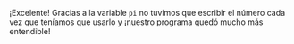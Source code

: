¡Excelente! Gracias a la variable `pi` no tuvimos que escribir el número cada vez que teníamos que usarlo y ¡nuestro programa quedó mucho más entendible! 